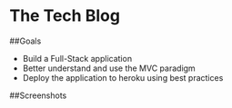 # The Tech Blog

##Goals
* Build a Full-Stack application
* Better understand and use the MVC paradigm
* Deploy the application to heroku using best practices

##Screenshots

